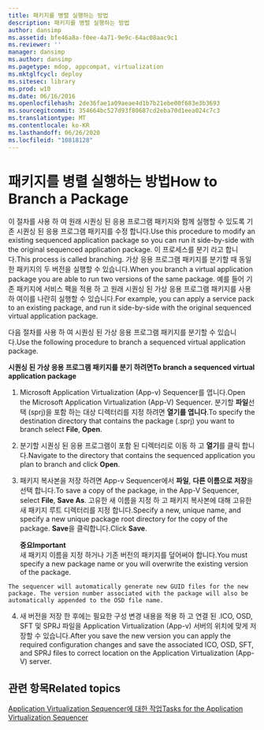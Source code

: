 ```yaml
---
title: 패키지를 병렬 실행하는 방법
description: 패키지를 병렬 실행하는 방법
author: dansimp
ms.assetid: bfe46a8a-f0ee-4a71-9e9c-64ac08aac9c1
ms.reviewer: ''
manager: dansimp
ms.author: dansimp
ms.pagetype: mdop, appcompat, virtualization
ms.mktglfcycl: deploy
ms.sitesec: library
ms.prod: w10
ms.date: 06/16/2016
ms.openlocfilehash: 2de36fae1a09aeae4d1b7b21ebe00f683e3b3693
ms.sourcegitcommit: 354664bc527d93f80687cd2eba70d1eea024c7c3
ms.translationtype: MT
ms.contentlocale: ko-KR
ms.lasthandoff: 06/26/2020
ms.locfileid: "10818128"
---
```

# <span data-ttu-id="fb4d5-103">패키지를 병렬 실행하는 방법</span><span class="sxs-lookup"><span data-stu-id="fb4d5-103">How to Branch a Package</span></span>


<span data-ttu-id="fb4d5-104">이 절차를 사용 하 여 원래 시퀀싱 된 응용 프로그램 패키지와 함께 실행할 수 있도록 기존 시퀀싱 된 응용 프로그램 패키지를 수정 합니다.</span><span class="sxs-lookup"><span data-stu-id="fb4d5-104">Use this procedure to modify an existing sequenced application package so you can run it side-by-side with the original sequenced application package.</span></span> <span data-ttu-id="fb4d5-105">이 프로세스를 분기 라고 합니다.</span><span class="sxs-lookup"><span data-stu-id="fb4d5-105">This process is called branching.</span></span> <span data-ttu-id="fb4d5-106">가상 응용 프로그램 패키지를 분기할 때 동일한 패키지의 두 버전을 실행할 수 있습니다.</span><span class="sxs-lookup"><span data-stu-id="fb4d5-106">When you branch a virtual application package you are able to run two versions of the same package.</span></span> <span data-ttu-id="fb4d5-107">예를 들어 기존 패키지에 서비스 팩을 적용 하 고 원래 시퀀싱 된 가상 응용 프로그램 패키지를 사용 하 여이를 나란히 실행할 수 있습니다.</span><span class="sxs-lookup"><span data-stu-id="fb4d5-107">For example, you can apply a service pack to an existing package, and run it side-by-side with the original sequenced virtual application package.</span></span>

<span data-ttu-id="fb4d5-108">다음 절차를 사용 하 여 시퀀싱 된 가상 응용 프로그램 패키지를 분기할 수 있습니다.</span><span class="sxs-lookup"><span data-stu-id="fb4d5-108">Use the following procedure to branch a sequenced virtual application package.</span></span>

**<span data-ttu-id="fb4d5-109">시퀀싱 된 가상 응용 프로그램 패키지를 분기 하려면</span><span class="sxs-lookup"><span data-stu-id="fb4d5-109">To branch a sequenced virtual application package</span></span>**

1.  <span data-ttu-id="fb4d5-110">Microsoft Application Virtualization (App-v) Sequencer를 엽니다.</span><span class="sxs-lookup"><span data-stu-id="fb4d5-110">Open the Microsoft Application Virtualization (App-V) Sequencer.</span></span> <span data-ttu-id="fb4d5-111">분기할 **파일**선택 (sprj)을 포함 하는 대상 디렉터리를 지정 하려면 **열기를 엽니다**.</span><span class="sxs-lookup"><span data-stu-id="fb4d5-111">To specify the destination directory that contains the package (.sprj) you want to branch select **File**, **Open**.</span></span>

2.  <span data-ttu-id="fb4d5-112">분기할 시퀀싱 된 응용 프로그램이 포함 된 디렉터리로 이동 하 고 **열기**를 클릭 합니다.</span><span class="sxs-lookup"><span data-stu-id="fb4d5-112">Navigate to the directory that contains the sequenced application you plan to branch and click **Open**.</span></span>

3.  <span data-ttu-id="fb4d5-113">패키지 복사본을 저장 하려면 App-v Sequencer에서 **파일**, **다른 이름으로 저장**을 선택 합니다.</span><span class="sxs-lookup"><span data-stu-id="fb4d5-113">To save a copy of the package, in the App-V Sequencer, select **File**, **Save As**.</span></span> <span data-ttu-id="fb4d5-114">고유한 새 이름을 지정 하 고 패키지 복사본에 대해 고유한 새 패키지 루트 디렉터리를 지정 합니다.</span><span class="sxs-lookup"><span data-stu-id="fb4d5-114">Specify a new, unique name, and specify a new unique package root directory for the copy of the package.</span></span> <span data-ttu-id="fb4d5-115">**Save**을 클릭합니다.</span><span class="sxs-lookup"><span data-stu-id="fb4d5-115">Click **Save**.</span></span>

    **<span data-ttu-id="fb4d5-116">중요</span><span class="sxs-lookup"><span data-stu-id="fb4d5-116">Important</span></span>**  
    <span data-ttu-id="fb4d5-117">새 패키지 이름을 지정 하거나 기존 버전의 패키지를 덮어써야 합니다.</span><span class="sxs-lookup"><span data-stu-id="fb4d5-117">You must specify a new package name or you will overwrite the existing version of the package.</span></span>



~~~
The sequencer will automatically generate new GUID files for the new package. The version number associated with the package will also be automatically appended to the OSD file name.
~~~

4. <span data-ttu-id="fb4d5-118">새 버전을 저장 한 후에는 필요한 구성 변경 내용을 적용 하 고 연결 된 .ICO, OSD, SFT 및 SPRJ 파일을 Application Virtualization (App-v) 서버의 위치에 맞게 저장할 수 있습니다.</span><span class="sxs-lookup"><span data-stu-id="fb4d5-118">After you save the new version you can apply the required configuration changes and save the associated ICO, OSD, SFT, and SPRJ files to correct location on the Application Virtualization (App-V) server.</span></span>

## <span data-ttu-id="fb4d5-119">관련 항목</span><span class="sxs-lookup"><span data-stu-id="fb4d5-119">Related topics</span></span>


[<span data-ttu-id="fb4d5-120">Application Virtualization Sequencer에 대한 작업</span><span class="sxs-lookup"><span data-stu-id="fb4d5-120">Tasks for the Application Virtualization Sequencer</span></span>](tasks-for-the-application-virtualization-sequencer.md)









